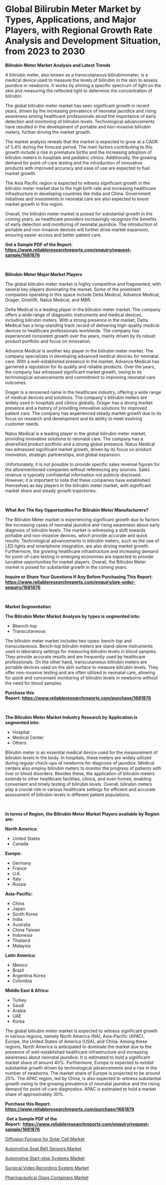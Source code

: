 <p><h1>Global Bilirubin Meter Market by Types, Applications, and Major Players, with Regional Growth Rate Analysis and Development Situation, from 2023 to 2030</h1></p><p><strong>Bilirubin Meter Market Analysis and Latest Trends</strong></p>
<p><p>A bilirubin meter, also known as a transcutaneous bilirubinometer, is a medical device used to measure the levels of bilirubin in the skin to assess jaundice in newborns. It works by shining a specific spectrum of light on the skin and measuring the reflected light to determine the concentration of bilirubin.</p><p>The global bilirubin meter market has seen significant growth in recent years, driven by the increasing prevalence of neonatal jaundice and rising awareness among healthcare professionals about the importance of early detection and monitoring of bilirubin levels. Technological advancements have resulted in the development of portable and non-invasive bilirubin meters, further driving the market growth.</p><p>The market analysis reveals that the market is expected to grow at a CAGR of 5.4% during the forecast period. The main factors contributing to this growth include a rise in premature births and the increasing adoption of bilirubin meters in hospitals and pediatric clinics. Additionally, the growing demand for point-of-care testing and the introduction of innovative products with improved accuracy and ease of use are expected to fuel market growth.</p><p>The Asia Pacific region is expected to witness significant growth in the bilirubin meter market due to the high birth rate and increasing healthcare infrastructure in developing countries like India and China. Government initiatives and investments in neonatal care are also expected to boost market growth in this region.</p><p>Overall, the bilirubin meter market is poised for substantial growth in the coming years, as healthcare providers increasingly recognize the benefits of early detection and monitoring of neonatal jaundice. The introduction of portable and non-invasive devices will further drive market expansion, ensuring easier access and better patient care.</p></p>
<p><strong>Get a Sample PDF of the Report:&nbsp; <a href="https://www.reliableresearchreports.com/enquiry/request-sample/1681876">https://www.reliableresearchreports.com/enquiry/request-sample/1681876</a></strong></p>
<p>&nbsp;</p>
<p><strong>Bilirubin Meter Major Market Players</strong></p>
<p><p>The global bilirubin meter market is highly competitive and fragmented, with several key players dominating the market. Some of the prominent companies operating in this space include Delta Medical, Advance Medical, Drager, GineVRi, Natus Medical, and MBR.</p><p>Delta Medical is a leading player in the bilirubin meter market. The company offers a wide range of diagnostic instruments and medical devices, including bilirubin meters. With a strong presence in the market, Delta Medical has a long-standing track record of delivering high-quality medical devices to healthcare professionals worldwide. The company has experienced consistent growth over the years, mainly driven by its robust product portfolio and focus on innovation.</p><p>Advance Medical is another key player in the bilirubin meter market. The company specializes in developing advanced medical devices for neonatal care. With a well-established presence in the market, Advance Medical has garnered a reputation for its quality and reliable products. Over the years, the company has witnessed significant market growth, owing to its technological advancements and commitment to improving neonatal care outcomes.</p><p>Drager is a renowned name in the healthcare industry, offering a wide range of medical devices and solutions. The company's bilirubin meters are widely used in hospitals and clinics globally. Drager has a strong market presence and a history of providing innovative solutions for improved patient care. The company has experienced steady market growth due to its focus on research and development and its ability to meet evolving customer needs.</p><p>Natus Medical is a leading player in the global bilirubin meter market, providing innovative solutions to neonatal care. The company has a diversified product portfolio and a strong global presence. Natus Medical has witnessed significant market growth, driven by its focus on product innovation, strategic partnerships, and global expansion.</p><p>Unfortunately, it is not possible to provide specific sales revenue figures for the aforementioned companies without referencing any sources. Sales revenue is typically confidential information not publicly disclosed. However, it is important to note that these companies have established themselves as key players in the bilirubin meter market, with significant market share and steady growth trajectories.</p></p>
<p>&nbsp;</p>
<p><strong>What Are The Key Opportunities For Bilirubin Meter Manufacturers?</strong></p>
<p><p>The Bilirubin Meter market is experiencing significant growth due to factors like increasing cases of neonatal jaundice and rising awareness about early diagnosis of bilirubin levels. The market is witnessing a shift towards portable and non-invasive devices, which provide accurate and quick results. Technological advancements in bilirubin meters, such as the use of LED lights and smartphone integration, are also driving market growth. Furthermore, the growing healthcare infrastructure and increasing demand for point-of-care testing in emerging economies are expected to provide lucrative opportunities for market players. Overall, the Bilirubin Meter market is poised for substantial growth in the coming years.</p></p>
<p><strong>Inquire or Share Your Questions If Any Before Purchasing This Report: <a href="https://www.reliableresearchreports.com/enquiry/pre-order-enquiry/1681876">https://www.reliableresearchreports.com/enquiry/pre-order-enquiry/1681876</a></strong></p>
<p>&nbsp;</p>
<p><strong>Market Segmentation</strong></p>
<p><strong>The Bilirubin Meter Market Analysis by types is segmented into:</strong></p>
<p><ul><li>Bbench-top</li><li>Transcutaneous</li></ul></p>
<p><p>The bilirubin meter market includes two types: bench-top and transcutaneous. Bench-top bilirubin meters are stand-alone instruments used in laboratory settings for measuring bilirubin levels in blood samples. They provide accurate results and are frequently used by healthcare professionals. On the other hand, transcutaneous bilirubin meters are portable devices used on the skin surface to measure bilirubin levels. They offer non-invasive testing and are often utilized in neonatal care, allowing for quick and convenient monitoring of bilirubin levels in newborns without the need for blood samples.</p></p>
<p><strong>Purchase this Report:&nbsp;<a href="https://www.reliableresearchreports.com/purchase/1681876">https://www.reliableresearchreports.com/purchase/1681876</a></strong></p>
<p>&nbsp;</p>
<p><strong>The Bilirubin Meter Market Industry Research by Application is segmented into:</strong></p>
<p><ul><li>Hospital</li><li>Medical Center</li><li>Others</li></ul></p>
<p><p>Bilirubin meter is an essential medical device used for the measurement of bilirubin levels in the body. In hospitals, these meters are widely utilized during regular check-ups of newborns for diagnosis of jaundice. Medical centers also employ bilirubin meters to monitor the progress of patients with liver or blood disorders. Besides these, the application of bilirubin meters extends to other healthcare facilities, clinics, and even homes, enabling convenient and timely testing of bilirubin levels. Overall, bilirubin meters play a crucial role in various healthcare settings for efficient and accurate assessment of bilirubin levels in different patient populations.</p></p>
<p>&nbsp;</p>
<p><strong>In terms of Region, the Bilirubin Meter Market Players available by Region are:</strong></p>
<p>
    <p> <strong> North America: </strong>
        <ul>
            <li>United States</li>
            <li>Canada</li>
        </ul>
        </p> 
    <p> <strong> Europe: </strong>
        <ul>
            <li>Germany</li>
            <li>France</li>
            <li>U.K.</li>
            <li>Italy</li>
            <li>Russia</li>
        </ul>
        </p> 
    <p> <strong> Asia-Pacific: </strong>
        <ul>
            <li>China</li>
            <li>Japan</li>
            <li>South Korea</li>
            <li>India</li>
            <li>Australia</li>
            <li>China Taiwan</li>
            <li>Indonesia</li>
            <li>Thailand</li>
            <li>Malaysia</li>
        </ul>
        </p> 
    <p> <strong> Latin America: </strong>
        <ul>
            <li>Mexico</li>
            <li>Brazil</li>
            <li>Argentina Korea</li>
            <li>Colombia</li>
        </ul>
        </p> 
    <p> <strong> Middle East & Africa: </strong>
        <ul>
            <li>Turkey</li>
            <li>Saudi</li>
            <li>Arabia</li>
            <li>UAE</li>
            <li>Korea</li>
        </ul>
    </p>
    </p>
<p><p>The global bilirubin meter market is expected to witness significant growth in various regions, namely North America (NA), Asia-Pacific (APAC), Europe, the United States of America (USA), and China. Among these regions, North America is anticipated to dominate the market due to the presence of well-established healthcare infrastructure and increasing awareness about neonatal jaundice. It is estimated to hold a significant market share of around 40%. Furthermore, Europe is expected to exhibit substantial growth driven by technological advancements and a rise in the number of newborns. The market share of Europe is projected to be around 25%. The APAC region, led by China, is also expected to witness substantial growth owing to the growing prevalence of neonatal jaundice and the rising demand for point-of-care diagnostics. APAC is estimated to hold a market share of approximately 30%.</p></p>
<p><strong>Purchase this Report: <a href="https://www.reliableresearchreports.com/purchase/1681876">https://www.reliableresearchreports.com/purchase/1681876</a></strong></p>
<p>&nbsp;<strong>Get a Sample PDF of the Report:&nbsp;&nbsp;<a href="https://www.reliableresearchreports.com/enquiry/request-sample/1681876">https://www.reliableresearchreports.com/enquiry/request-sample/1681876</a></strong></p>
<p><strong></strong></p>
<p><p><a href="https://www.linkedin.com/pulse/diffusion-furnace-solar-cell-market-research-report/">Diffusion Furnace for Solar Cell Market</a></p><p><a href="https://github.com/ambrozg/Market-Research-Report-List-1/blob/main/automotive-seat-belt-sensors-market.md">Automotive Seat Belt Sensors Market</a></p><p><a href="https://github.com/dzharov81/Market-Research-Report-List-1/blob/main/automotive-start-stop-systems-market.md">Automotive Start-stop Systems Market</a></p><p><a href="https://medium.com/@primeyash92/surgical-video-recording-system-market-size-cagr-trends-2024-2030-87e188d95777">Surgical Video Recording System Market</a></p><p><a href="https://medium.com/@samanthareed1916/pharmaceutical-glass-containers-market-exploring-market-share-market-trends-and-future-growth-c6a7454ea6af">Pharmaceutical Glass Containers Market</a></p></p>
